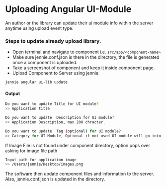 # Uploading Angular UI-Module

An author or the library can update their ui module info within the server anytime using upload event type.

### Steps to update already upload library.

- Open terminal and navigate to component i.e. `src/app/<component-name>`
- Make sure jennie.conf.json is there in the directory, the file is generated once a component is uploaded.
- Take a screenshot of component and keep it inside component page.
- Upload Component to Server using jennie

```bash
jennie angular ui-lib update
```

#### Output 

```bash
Do you want to update Title for UI module?
>> Application title 

Do you want to update  Description for UI module?
>> Application Description, max 200 chracter. 

Do you want to update  Tag (optional) for UI module?
>> Category for UI Module, Optional if not used UI module will go into Others 
```
 
If Image File is not found under component directory, option pops over asking for image file path

```bash
Input path for application image
>> /Users/jennie/Desktop/images.png
```

The software then update component files and information to the server.
Also, jennie.conf.json is updated in the directory.